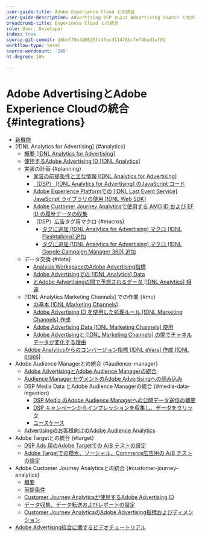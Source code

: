 ```yaml
---
user-guide-title: Adobe Experience Cloud との統合
user-guide-description: Advertising DSP および Advertising Search と他の Adobe Experience Cloud 製品およびサービスとの統合について学習します。
breadcrumb-title: Experience Cloud との統合
role: User, Developer
index: true
source-git-commit: d8bef70c4d8525fc4fecd114f8bcfef45ad1af01
workflow-type: tm+mt
source-wordcount: '265'
ht-degree: 10%

---
```



# Adobe AdvertisingとAdobe Experience Cloudの統合 {#integrations}

<!--  ADD LATER: and Adobe Experience Platform -->

+ [新機能](/help/integrations/home.md)
+ [!DNL Analytics for Advertising] {#analytics}
   + [概要  [!DNL Analytics for Advertising]](/help/integrations/analytics/overview.md)
   + [使用するAdobe Advertising ID [!DNL Analytics]](/help/integrations/analytics/ids.md)
   + 実装の計画 {#planning}
      + [実装の前提条件と主な情報  [!DNL Analytics for Advertising]](/help/integrations/analytics/prerequisites.md)
      + [（DSP）  [!DNL Analytics for Advertising] のJavaScript コード](/help/integrations/analytics/javascript.md)
      + [Adobe Experience Platformでの  [!DNL Last Event Service] JavaScript ライブラリの使用  [!DNL Web SDK]](/help/integrations/analytics/web-sdk.md)
      + [Adobe Customer Journey Analyticsで使用する AMO ID および EF ID の履歴データの収集](/help/integrations/analytics/rvars-to-evars.md)
      + （DSP）広告タグ用マクロ {#macros}
         + [タグに追加  [!DNL Analytics for Advertising]  マクロ  [!DNL Flashtalking]  追加](/help/integrations/analytics/macros-flashtalking.md)
         + [タグに追加  [!DNL Analytics for Advertising]  マクロ  [!DNL Google Campaign Manager 360]  追加](/help/integrations/analytics/macros-google-campaign-manager.md)
   + データ交換 {#data}
      + [Analysis WorkspaceのAdobe Advertising指標](/help/integrations/analytics/advertising-metrics-in-analytics.md)
      + [Adobe Advertisingでの [!DNL Analytics] Data](/help/integrations/analytics/analytics-data-in-advertising.md)
      + [とAdobe Advertisingの間で予想されるデータ  [!DNL Analytics]  相違](/help/integrations/analytics/data-variances.md)
   + [!DNL Analytics Marketing Channels] での作業 {#mc}
      + [の基本  [!DNL Marketing Channels]](/help/integrations/analytics/marketing-channels/mc-overview.md)
      + [Adobe Advertising ID を使用した処理ルール  [!DNL Marketing Channels]  作成](/help/integrations/analytics/marketing-channels/mc-ids.md)
      + [Adobe Advertising Data [!DNL Marketing Channels]  使用](/help/integrations/analytics/marketing-channels/mc-ac-data.md)
      + [Adobe Advertisingと  [!DNL Marketing Channels] の間でチャネルデータが変化する理由](/help/integrations/analytics/marketing-channels/mc-data-variances.md)
   + [Adobe Analyticsからのコンバージョン指標  [!DNL eVars]  作成  [!DNL props]](/help/integrations/analytics/conversion-metrics-from-evars.md)
+ Adobe Audience Managerとの統合 {#audience-manager}
   + [Adobe AdvertisingとAdobe Audience Managerの統合](/help/integrations/audience-manager/overview.md)
   + [Audience Manager セグメントのAdobe Advertisingへの読み込み](/help/integrations/audience-manager/import-audiences.md)
   + DSP Media Data とAdobe Audience Managerの統合 {#media-data-ingestion}
      + [DSP Media のAdobe Audience Managerへの公開データ送信の概要](/help/integrations/audience-manager/media-data-integration/overview.md)
      + [DSP キャンペーンからインプレッションを収集し、データをクリック](/help/integrations/audience-manager/media-data-integration/collect.md)
      + [ユースケース](/help/integrations/audience-manager/media-data-integration/use-cases.md)
   + [Advertisingのお客様向けのAdobe Audience Analytics](/help/integrations/audience-manager/audience-analytics.md)
+ Adobe Targetとの統合 {#target}
   + [DSP Ads 用のAdobe Targetでの A/B テストの設定](/help/integrations/target/ab-tests-dsp.md)
   + [Adobe Targetでの検索、ソーシャル、Commerce広告用の A/B テストの設定](/help/integrations/target/ab-tests-search.md)
+ Adobe Customer Journey Analyticsとの統合 {#customer-journey-analytics}
   + [概要](/help/integrations/customer-journey-analytics/overview.md)
   + [前提条件](/help/integrations/customer-journey-analytics/prerequisites.md)
   + [Customer Journey Analyticsが使用するAdobe Advertising ID](/help/integrations/customer-journey-analytics/ids.md)
   + [データ収集、データ転送およびレポートの設定](/help/integrations/customer-journey-analytics/set-up.md)
   + [Customer Journey AnalyticsのAdobe Advertising指標およびディメンション](/help/integrations/customer-journey-analytics/advertising-data-in-cja.md)
+ [Adobe Advertising統合に関するビデオチュートリアル ](https://experienceleague.adobe.com/docs/advertising-learn/tutorials/overview.html)<!-- rename if the tutorials TOC structure changes -->
